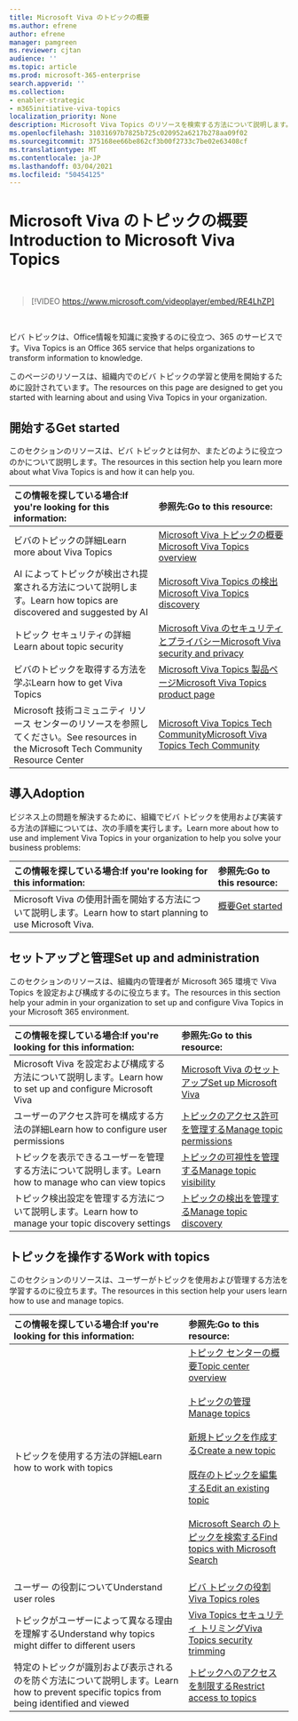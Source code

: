 ```yaml
---
title: Microsoft Viva のトピックの概要
ms.author: efrene
author: efrene
manager: pamgreen
ms.reviewer: cjtan
audience: ''
ms.topic: article
ms.prod: microsoft-365-enterprise
search.appverid: ''
ms.collection:
- enabler-strategic
- m365initiative-viva-topics
localization_priority: None
description: Microsoft Viva Topics のリソースを検索する方法について説明します。
ms.openlocfilehash: 31031697b7825b725c020952a6217b278aa09f02
ms.sourcegitcommit: 375168ee66be862cf3b00f2733c7be02e63408cf
ms.translationtype: MT
ms.contentlocale: ja-JP
ms.lasthandoff: 03/04/2021
ms.locfileid: "50454125"
---
```

# <a name="introduction-to-microsoft-viva-topics"></a><span data-ttu-id="388d9-103">Microsoft Viva のトピックの概要</span><span class="sxs-lookup"><span data-stu-id="388d9-103">Introduction to Microsoft Viva Topics</span></span>

</br>

> [!VIDEO https://www.microsoft.com/videoplayer/embed/RE4LhZP]  

</br>


<span data-ttu-id="388d9-104">ビバ トピックは、Office情報を知識に変換するのに役立つ、365 のサービスです。</span><span class="sxs-lookup"><span data-stu-id="388d9-104">Viva Topics is an Office 365 service that helps organizations to transform information to knowledge.</span></span>

<span data-ttu-id="388d9-105">このページのリソースは、組織内でのビバ トピックの学習と使用を開始するために設計されています。</span><span class="sxs-lookup"><span data-stu-id="388d9-105">The resources on this page are designed to get you started with learning about and using Viva Topics in your organization.</span></span>

## <a name="get-started"></a><span data-ttu-id="388d9-106">開始する</span><span class="sxs-lookup"><span data-stu-id="388d9-106">Get started</span></span>

<span data-ttu-id="388d9-107">このセクションのリソースは、ビバ トピックとは何か、またどのように役立つのかについて説明します。</span><span class="sxs-lookup"><span data-stu-id="388d9-107">The resources in this section help you learn more about what Viva Topics  is and how it can help you.</span></span>

| <span data-ttu-id="388d9-108">この情報を探している場合:</span><span class="sxs-lookup"><span data-stu-id="388d9-108">If you're looking for this information:</span></span> | <span data-ttu-id="388d9-109">参照先:</span><span class="sxs-lookup"><span data-stu-id="388d9-109">Go to this resource:</span></span> |
|:-----|:-----|
|<span data-ttu-id="388d9-110">ビバのトピックの詳細</span><span class="sxs-lookup"><span data-stu-id="388d9-110">Learn more about Viva Topics</span></span>|[<span data-ttu-id="388d9-111">Microsoft Viva トピックの概要</span><span class="sxs-lookup"><span data-stu-id="388d9-111">Microsoft Viva Topics overview</span></span>](topic-experiences-overview.md)|
|<span data-ttu-id="388d9-112">AI によってトピックが検出され提案される方法について説明します。</span><span class="sxs-lookup"><span data-stu-id="388d9-112">Learn how topics are discovered and suggested by AI</span></span>|[<span data-ttu-id="388d9-113">Microsoft Viva Topics の検出</span><span class="sxs-lookup"><span data-stu-id="388d9-113">Microsoft Viva Topics discovery</span></span>](topic-experiences-discovery.md)|
|<span data-ttu-id="388d9-114">トピック セキュリティの詳細</span><span class="sxs-lookup"><span data-stu-id="388d9-114">Learn about topic security</span></span>|[<span data-ttu-id="388d9-115">Microsoft Viva のセキュリティとプライバシー</span><span class="sxs-lookup"><span data-stu-id="388d9-115">Microsoft Viva security and privacy</span></span>](topic-experiences-security-privacy.md)|
|<span data-ttu-id="388d9-116">ビバのトピックを取得する方法を学ぶ</span><span class="sxs-lookup"><span data-stu-id="388d9-116">Learn how to get Viva Topics</span></span>|[<span data-ttu-id="388d9-117">Microsoft Viva Topics 製品ページ</span><span class="sxs-lookup"><span data-stu-id="388d9-117">Microsoft Viva Topics product page</span></span>](https://www.microsoft.com/microsoft-viva/topics?activetab=pivot%3aoverviewtab)|
|<span data-ttu-id="388d9-118">Microsoft 技術コミュニティ リソース センターのリソースを参照してください。</span><span class="sxs-lookup"><span data-stu-id="388d9-118">See resources in the Microsoft Tech Community Resource Center</span></span>|[<span data-ttu-id="388d9-119">Microsoft Viva Topics Tech Community</span><span class="sxs-lookup"><span data-stu-id="388d9-119">Microsoft Viva Topics Tech Community</span></span>](https://resources.techcommunity.microsoft.com/viva-topics/)|



## <a name="adoption"></a><span data-ttu-id="388d9-120">導入</span><span class="sxs-lookup"><span data-stu-id="388d9-120">Adoption</span></span>

<span data-ttu-id="388d9-121">ビジネス上の問題を解決するために、組織でビバ トピックを使用および実装する方法の詳細については、次の手順を実行します。</span><span class="sxs-lookup"><span data-stu-id="388d9-121">Learn more about how to use and implement Viva Topics in your organization to help you solve your business problems:</span></span> 

| <span data-ttu-id="388d9-122">この情報を探している場合:</span><span class="sxs-lookup"><span data-stu-id="388d9-122">If you're looking for this information:</span></span> | <span data-ttu-id="388d9-123">参照先:</span><span class="sxs-lookup"><span data-stu-id="388d9-123">Go to this resource:</span></span> |
|:-----|:-----|
|<span data-ttu-id="388d9-124">Microsoft Viva の使用計画を開始する方法について説明します。</span><span class="sxs-lookup"><span data-stu-id="388d9-124">Learn how to start planning to use Microsoft Viva.</span></span> |[<span data-ttu-id="388d9-125">概要</span><span class="sxs-lookup"><span data-stu-id="388d9-125">Get started</span></span>](topics-adoption-getstarted.md)<br><br>|  

## <a name="set-up-and-administration"></a><span data-ttu-id="388d9-126">セットアップと管理</span><span class="sxs-lookup"><span data-stu-id="388d9-126">Set up and administration</span></span>

<span data-ttu-id="388d9-127">このセクションのリソースは、組織内の管理者が Microsoft 365 環境で Viva Topics を設定および構成するのに役立ちます。</span><span class="sxs-lookup"><span data-stu-id="388d9-127">The resources in this section help your admin in your organization to set up and configure Viva Topics in your Microsoft 365 environment.</span></span>

| <span data-ttu-id="388d9-128">この情報を探している場合:</span><span class="sxs-lookup"><span data-stu-id="388d9-128">If you're looking for this information:</span></span> | <span data-ttu-id="388d9-129">参照先:</span><span class="sxs-lookup"><span data-stu-id="388d9-129">Go to this resource:</span></span> |
|:-----|:-----|
|<span data-ttu-id="388d9-130">Microsoft Viva を設定および構成する方法について説明します。</span><span class="sxs-lookup"><span data-stu-id="388d9-130">Learn how to set up and configure Microsoft Viva</span></span>|[<span data-ttu-id="388d9-131">Microsoft Viva のセットアップ</span><span class="sxs-lookup"><span data-stu-id="388d9-131">Set up Microsoft Viva</span></span>](set-up-topic-experiences.md)|
|<span data-ttu-id="388d9-132">ユーザーのアクセス許可を構成する方法の詳細</span><span class="sxs-lookup"><span data-stu-id="388d9-132">Learn how to configure user permissions</span></span>|[<span data-ttu-id="388d9-133">トピックのアクセス許可を管理する</span><span class="sxs-lookup"><span data-stu-id="388d9-133">Manage topic permissions</span></span>](topic-experiences-user-permissions.md)|
|<span data-ttu-id="388d9-134">トピックを表示できるユーザーを管理する方法について説明します。</span><span class="sxs-lookup"><span data-stu-id="388d9-134">Learn how to manage who can view topics</span></span>|[<span data-ttu-id="388d9-135">トピックの可視性を管理する</span><span class="sxs-lookup"><span data-stu-id="388d9-135">Manage topic visibility</span></span>](topic-experiences-knowledge-rules.md)|
|<span data-ttu-id="388d9-136">トピック検出設定を管理する方法について説明します。</span><span class="sxs-lookup"><span data-stu-id="388d9-136">Learn how to manage your topic discovery settings</span></span>|[<span data-ttu-id="388d9-137">トピックの検出を管理する</span><span class="sxs-lookup"><span data-stu-id="388d9-137">Manage topic discovery</span></span>](topic-experiences-discovery.md)|

## <a name="work-with-topics"></a><span data-ttu-id="388d9-138">トピックを操作する</span><span class="sxs-lookup"><span data-stu-id="388d9-138">Work with topics</span></span>

<span data-ttu-id="388d9-139">このセクションのリソースは、ユーザーがトピックを使用および管理する方法を学習するのに役立ちます。</span><span class="sxs-lookup"><span data-stu-id="388d9-139">The resources in this section help your users learn how to use and manage topics.</span></span>

| <span data-ttu-id="388d9-140">この情報を探している場合:</span><span class="sxs-lookup"><span data-stu-id="388d9-140">If you're looking for this information:</span></span> | <span data-ttu-id="388d9-141">参照先:</span><span class="sxs-lookup"><span data-stu-id="388d9-141">Go to this resource:</span></span> |
|:-----|:-----|
|<span data-ttu-id="388d9-142">トピックを使用する方法の詳細</span><span class="sxs-lookup"><span data-stu-id="388d9-142">Learn how to work with topics</span></span>|[<span data-ttu-id="388d9-143">トピック センターの概要</span><span class="sxs-lookup"><span data-stu-id="388d9-143">Topic center overview</span></span>](topic-center-overview.md)<br><br>[<span data-ttu-id="388d9-144">トピックの管理</span><span class="sxs-lookup"><span data-stu-id="388d9-144">Manage topics</span></span>](manage-topics.md)<br><br>[<span data-ttu-id="388d9-145">新規トピックを作成する</span><span class="sxs-lookup"><span data-stu-id="388d9-145">Create a new topic</span></span>](create-a-topic.md)<br><br>[<span data-ttu-id="388d9-146">既存のトピックを編集する</span><span class="sxs-lookup"><span data-stu-id="388d9-146">Edit an existing topic</span></span>](edit-a-topic.md)<br><br>[<span data-ttu-id="388d9-147">Microsoft Search のトピックを検索する</span><span class="sxs-lookup"><span data-stu-id="388d9-147">Find topics with Microsoft Search</span></span>](search.md)<br><br>|
|<span data-ttu-id="388d9-148">ユーザー の役割について</span><span class="sxs-lookup"><span data-stu-id="388d9-148">Understand user roles</span></span>|[<span data-ttu-id="388d9-149">ビバ トピックの役割</span><span class="sxs-lookup"><span data-stu-id="388d9-149">Viva Topics roles</span></span>](topic-experiences-roles.md)|
|<span data-ttu-id="388d9-150">トピックがユーザーによって異なる理由を理解する</span><span class="sxs-lookup"><span data-stu-id="388d9-150">Understand why topics might differ to different users</span></span>|[<span data-ttu-id="388d9-151">Viva Topics セキュリティ トリミング</span><span class="sxs-lookup"><span data-stu-id="388d9-151">Viva Topics security trimming</span></span>](topic-experiences-security-trimming.md)|
|<span data-ttu-id="388d9-152">特定のトピックが識別および表示されるのを防ぐ方法について説明します。</span><span class="sxs-lookup"><span data-stu-id="388d9-152">Learn how to prevent specific topics from being identified and viewed</span></span>|[<span data-ttu-id="388d9-153">トピックへのアクセスを制限する</span><span class="sxs-lookup"><span data-stu-id="388d9-153">Restrict access to topics</span></span>](restrict-access-to-topics.md)|




